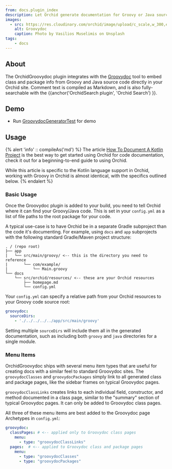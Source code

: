```yaml
---
from: docs.plugin_index
description: Let Orchid generate documentation for Groovy or Java sources.
images:
  - src: https://res.cloudinary.com/orchid/image/upload/c_scale,w_300,e_blur:150/v1550345984/plugins/groovydoc.jpg
    alt: Groovydoc
    caption: Photo by Vasilios Muselimis on Unsplash
tags:
    - docs
---
```


## About

The OrchidGroovydoc plugin integrates with the 
[Groovydoc](http://docs.groovy-lang.org/latest/html/documentation/#_groovydoc_the_groovy_java_documentation_generator) 
tool to embed class and package info from Groovy and Java source code directly in your Orchid site. Comment text is 
compiled as Markdown, and is also fully-searchable with the {{anchor('OrchidSearch plugin', 'Orchid Search') }}.

## Demo

- Run [GroovydocGeneratorTest](https://github.com/JavaEden/Orchid/blob/master/plugins/OrchidGroovydoc/src/test/kotlin/com/eden/orchid/groovydoc/GroovydocGeneratorTest.kt) for demo

## Usage

{% alert 'info' :: compileAs('md') %}
The article [How To Document A Kotlin Project](https://dev.to/cjbrooks12/how-to-document-a-kotlin-project-edc) is the 
best way to get started using Orchid for code documentation, check it out for a beginning-to-end guide to using 
Orchid. 

While this article is specific to the Kotlin language support in Orchid, working with Groovy in Orchid is almost 
identical, with the specifics outlined below.
{% endalert %}

### Basic Usage

Once the Groovydoc plugin is added to your build, you need to tell Orchid where it can find your Groovy/Java code. This 
is set in your `config.yml` as a list of file paths to the root package for your code. 

A typical use-case is to have Orchid be in a separate Gradle subproject than the code it's documenting. For example, 
using `docs` and `app` subprojects with the following standard Gradle/Maven project structure:

```text
. / (repo root)
├── app
|   └── src/main/groovy/ <-- this is the directory you need to reference
|       └── com/example/
|           └── Main.groovy
└── docs
    └── src/orchid/resources/ <-- these are your Orchid resources
        ├── homepage.md
        └── config.yml
```

Your `config.yml` can specify a relative path from your Orchid resources to your Groovy code source root:

```yaml
groovydoc:
  sourceDirs:
    - './../../../../app/src/main/groovy'
```

Setting multiple `sourceDirs` will include them all in the generated documentation, such as including both `groovy` and 
`java` directories for a single module.

### Menu Items

OrchidGroovydoc ships with several menu item types that are useful for creating docs with a similar feel to standard 
Groovydoc sites. The `groovydocClasses` and `groovydocPackages` simply link to all generated class and package pages, 
like the sidebar frames on typical Groovydoc pages. 

`groovydocClassLinks` creates links to each individual field, constructor, and method documented in a class page, 
similar to the "summary" section of typical Groovydoc pages. It can only be added to Groovydoc class pages.

All three of these menu items are best added to the Groovydoc page Archetypes in `config.yml`:

```yaml
groovydoc:
  classPages: # <-- applied only to Groovydoc class pages
    menu:
      - type: "groovydocClassLinks"
  pages:  # <-- applied to Groovydoc class and package pages
    menu:
      - type: "groovydocClasses"
      - type: "groovydocPackages"
```

